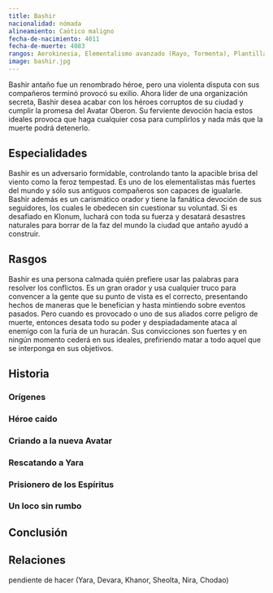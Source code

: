 ```yaml
---
title: Bashir
nacionalidad: nómada
alineamiento: Caótico maligno
fecha-de-nacimiento: 4011
fecha-de-muerte: 4083
rangos: Aerokinesia, Elementalismo avanzado (Rayo, Tormenta), Plantilla de Aire
image: bashir.jpg
---
```


Bashir antaño fue un renombrado héroe, pero una violenta disputa con sus compañeros terminó provocó su exilio. Ahora líder de una organización secreta, Bashir desea acabar con los héroes corruptos de su ciudad y cumplir la promesa del Avatar Oberon.   Su ferviente devoción hacia estos ideales provoca que haga cualquier cosa para cumplirlos y nada más que la muerte podrá detenerlo.

## Especialidades

Bashir es un adversario formidable, controlando tanto la apacible brisa del viento como la feroz tempestad. Es uno de los elementalistas más fuertes del mundo y sólo sus antiguos compañeros son capaces de igualarle. Bashir además es un carismático orador y tiene la fanática devoción de sus seguidores, los cuales le obedecen sin cuestionar su voluntad. Si es desafiado en Klonum, luchará con toda su fuerza y desatará desastres naturales para borrar de la faz del mundo la ciudad que antaño ayudó a construir.

## Rasgos

Bashir es una persona calmada quién prefiere usar las palabras para resolver los conflictos. Es un gran orador y usa cualquier truco para convencer a la gente que su punto de vista es el correcto, presentando hechos de maneras que le benefician y hasta mintiendo sobre eventos pasados. Pero cuando es provocado o uno de sus aliados corre peligro de muerte, entonces desata todo su poder y despiadadamente ataca al enemigo con la furia de un huracán. Sus convicciones son fuertes y en ningún momento cederá en sus ideales, prefiriendo matar a todo aquel que se interponga en sus objetivos. 

## Historia

### Orígenes



### Héroe caído



### Criando a la nueva Avatar



### Rescatando a Yara



### Prisionero de los Espíritus



### Un loco sin rumbo



## Conclusión



## Relaciones

pendiente de hacer (Yara, Devara, Khanor, Sheolta, Nira, Chodao)